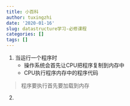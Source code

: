 ```yaml
---
title: 小百科
author: tuxingzhi
date: '2020-01-16'
slug: datastructure学习-必修课程
categories: []
tags: []
---
```


1. 当运行一个程序时
   * 操作系统会首先让CPU把程序复制到内存中
   * CPU执行程序内存中的程序代码
> 程序要执行首先要加载到内存
2. 